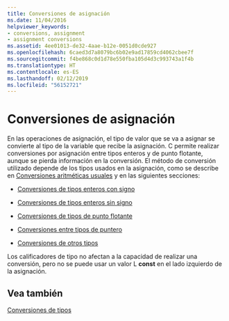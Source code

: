 ```yaml
---
title: Conversiones de asignación
ms.date: 11/04/2016
helpviewer_keywords:
- conversions, assignment
- assignment conversions
ms.assetid: 4ee01013-de32-4aae-b12e-0051d0cde927
ms.openlocfilehash: 6caed3d7a8079bc6b02e9ad17859cd4062cbee7f
ms.sourcegitcommit: f4be868c0d1d78e550fba105d4d3c993743a1f4b
ms.translationtype: HT
ms.contentlocale: es-ES
ms.lasthandoff: 02/12/2019
ms.locfileid: "56152721"
---
```

# <a name="assignment-conversions"></a>Conversiones de asignación

En las operaciones de asignación, el tipo de valor que se va a asignar se convierte al tipo de la variable que recibe la asignación. C permite realizar conversiones por asignación entre tipos enteros y de punto flotante, aunque se pierda información en la conversión. El método de conversión utilizado depende de los tipos usados en la asignación, como se describe en [Conversiones aritméticas usuales](../c-language/usual-arithmetic-conversions.md) y en las siguientes secciones:

- [Conversiones de tipos enteros con signo](../c-language/conversions-from-signed-integral-types.md)

- [Conversiones de tipos enteros sin signo](../c-language/conversions-from-unsigned-integral-types.md)

- [Conversiones de tipos de punto flotante](../c-language/conversions-from-floating-point-types.md)

- [Conversiones entre tipos de puntero](../c-language/conversions-to-and-from-pointer-types.md)

- [Conversiones de otros tipos](../c-language/conversions-from-other-types.md)

Los calificadores de tipo no afectan a la capacidad de realizar una conversión, pero no se puede usar un valor L **const** en el lado izquierdo de la asignación.

## <a name="see-also"></a>Vea también

[Conversiones de tipos](../c-language/type-conversions-c.md)
